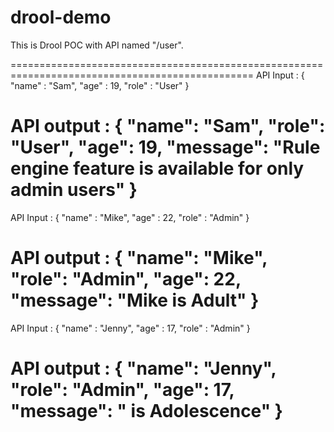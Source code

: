 # drool-demo

This is Drool POC with API named "/user".

================================================================================================
API Input : 
  {
	"name" : "Sam",
	"age" : 19,
	"role" : "User"
 }
 
API output :
  {
    "name": "Sam",
    "role": "User",
    "age": 19,
    "message": "Rule engine feature is available for only admin users"
  }
 ================================================================================================
 API Input : 
  {
	"name" : "Mike",
	"age" : 22,
	"role" : "Admin"
 }
 
API output :
  {
    "name": "Mike",
    "role": "Admin",
    "age": 22,
    "message": "Mike is Adult"
  }
================================================================================================
API Input : 
  {
	"name" : "Jenny",
	"age" : 17,
	"role" : "Admin"
 }
 
API output :
  {
    "name": "Jenny",
    "role": "Admin",
    "age": 17,
    "message": " is Adolescence"
  }
================================================================================================
